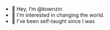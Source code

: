 - 👋 Hey, I’m @kownzin
- 👀 I'm interested in changing the world.
- 🥇 I've been self-taught since I was

<!---
kownzin/kownzin is a ✨ special ✨ repository because its `README.md` (this file) appears on your GitHub profile.
You can click the Preview link to take a look at your changes.
--->
